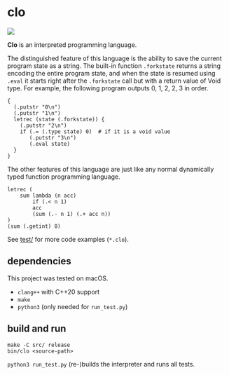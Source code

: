 # clo

![](https://github.com/sdingcn/clo/actions/workflows/run_test.yml/badge.svg)

**Clo** is an interpreted programming language.

The distinguished feature of this language is the ability to save
the current program state as a string.
The built-in function `.forkstate` returns
a string encoding the entire program state,
and when the state is resumed using `.eval` it starts
right after the `.forkstate` call but with a return value of Void type.
For example, the following program outputs 0, 1, 2, 2, 3 in order.
```
{
  (.putstr "0\n")
  (.putstr "1\n")
  letrec (state (.forkstate)) {
    (.putstr "2\n")
    if (.= (.type state) 0)  # if it is a void value
       (.putstr "3\n")
       (.eval state)
  }
}
```

The other features of this language are just like any normal
dynamically typed function programming language.
```
letrec (
    sum lambda (n acc)
        if (.< n 1)
        acc
        (sum (.- n 1) (.+ acc n))
)
(sum (.getint) 0)
```

See [test/](test/) for more code examples (`*.clo`).

## dependencies

This project was tested on macOS.

+ `clang++` with C++20 support
+ `make`
+ `python3` (only needed for `run_test.py`)

## build and run

```
make -C src/ release
bin/clo <source-path>
```

`python3 run_test.py` (re-)builds the interpreter and runs all tests.
